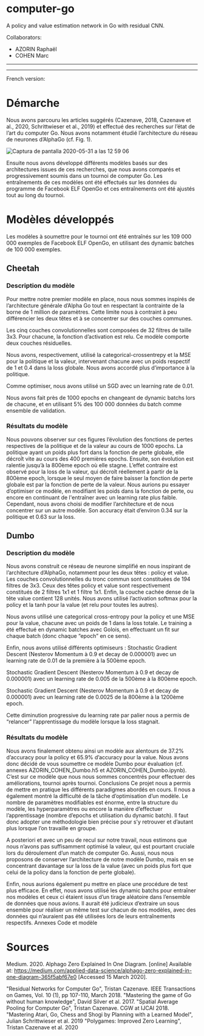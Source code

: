 # computer-go
A policy and value estimation network in Go with residual CNN.

Collaborators: 

- AZORIN Raphaël
- COHEN Marc

------------
------------

French version:

# Démarche


Nous avons parcouru les articles suggérés (Cazenave, 2018, Cazenave et al., 2020, Schrittwieser et al., 2019) et effectué des recherches sur l’état de l’art du computer Go. Nous avons notamment étudié l’architecture du réseau de neurones d’AlphaGo (cf. Fig. 1). 

![Captura de pantalla 2020-05-31 a las 12 59 06](https://user-images.githubusercontent.com/28358902/83350754-8d2c1e00-a33e-11ea-84dc-7dff32865325.png)

Ensuite nous avons développé différents modèles basés sur des architectures issues de ces recherches, que nous avons comparés et progressivement soumis dans un tournoi de computer Go. Les entraînements de ces modèles ont été effectués sur les données du programme de Facebook ELF OpenGo et ces entraînements ont été ajustés tout au long du tournoi.

# Modèles développés
Les modèles à soumettre pour le tournoi ont été entraînés sur les 109 000 000 exemples de Facebook ELF OpenGo, en utilisant des dynamic batches de 100 000 exemples.


## Cheetah

### Description du modèle 

Pour mettre notre premier modèle en place, nous nous sommes inspirés de l’architecture générale d’Alpha Go tout en respectant la contrainte de la borne de 1 million de paramètres. Cette limite nous à contraint à peu différencier les deux têtes et à se concentrer sur des couches communes.
 
Les cinq couches convolutionnelles sont composées de 32 filtres de taille 3x3. Pour chacune, la fonction d’activation est relu. Ce modèle comporte deux couches résiduelles. 

Nous avons, respectivement, utilisé la categorical-crossentrepy et la MSE pour la politique et la valeur, intervenant chacune avec un poids respectif de 1 et 0.4 dans la loss globale. Nous avons accordé plus d’importance à la politique.

Comme optimiser, nous avons utilisé un SGD avec un learning rate de 0.01. 

Nous avons fait près de 1000 epochs en changeant de dynamic batchs lors de chacune, et en utilisant 5% des 100 000 données du batch comme ensemble de validation. 


### Résultats du modèle 

Nous pouvons observer sur ces figures l’évolution des fonctions de pertes respectives de la politique et de la valeur au cours de 1000 epochs. La politique ayant un poids plus fort dans la fonction de perte globale, elle décroît vite au cours des 400 premières epochs. Ensuite, son évolution est ralentie jusqu’à la 800ème epoch où elle stagne. L’effet contraire est observé pour la loss de la valeur, qui décroît réellement à partir de la 800ème epoch, lorsque le seul moyen de faire baisser la fonction de perte globale est par la fonction de perte de la valeur. Nous aurions pu essayer d’optimiser ce modèle, en modifiant les poids dans la fonction de perte, ou encore en continuant de l'entraîner avec un learning rate plus faible. Cependant, nous avons choisi de modifier l’architecture et de nous concentrer sur un autre modèle. Son accuracy était d’environ 0.34 sur la politique et 0.63 sur la loss.

## Dumbo
### Description du modèle
Nous avons construit ce réseau de neurone simplifié en nous inspirant de l’architecture d’AlphaGo, notamment pour les deux têtes : policy et value. 
Les couches convolutionnelles du tronc commun sont constituées de 194 filtres de 3x3. Ceux des têtes policy et value sont respectivement constitués de 2 filtres 1x1 et 1 filtre 1x1. Enfin, la couche cachée dense de la tête value contient 128 unités. Nous avons utilisé l’activation softmax pour la policy et la tanh pour la value (et relu pour toutes les autres).

Nous avons utilisé une categorical cross-entropy pour la policy et une MSE pour la value, chacune avec un poids de 1 dans la loss totale. Le training a été effectué en dynamic batches avec Golois, en effectuant un fit sur chaque batch (donc chaque “epoch” en ce sens). 

Enfin, nous avons utilisé différents optimiseurs : 
Stochastic Gradient Descent (Nesterov Momentum à 0.9 et decay de 0.000001) avec un learning rate de 0.01 de la première à la 500ème epoch.


 Stochastic Gradient Descent (Nesterov Momentum à 0.9 et decay de 0.000001) avec un learning rate de 0.005 de la 500ème à la 800ème epoch.


 Stochastic Gradient Descent (Nesterov Momentum à 0.9 et decay de 0.000001) avec un learning rate de 0.0025 de la 800ème à la 1200ème epoch.

Cette diminution progressive du learning rate par palier nous a permis de “relancer” l’apprentissage du modèle lorsque la loss stagnait.

### Résultats du modèle 

Nous avons finalement obtenu ainsi un modèle aux alentours de 37.2% d’accuracy pour la policy et 65.9% d’accuracy pour la value. Nous avons donc décidé de vous soumettre ce modèle Dumbo pour évaluation (cf. annexes AZORIN_COHEN_Dumbo.h5 et AZORIN_COHEN_Dumbo.ipynb). C’est sur ce modèle que nous nous sommes concentrés pour effectuer des améliorations, tournoi après tournoi.
Conclusions
Ce projet nous a permis de mettre en pratique les différents paradigmes abordés en cours. Il nous a également montré la difficulté de la tâche d’optimisation d’un modèle. Le nombre de paramètres modifiables est énorme, entre la structure du modèle, les hyperparamètres ou encore la manière d’effectuer l’apprentissage (nombre d’epochs et utilisation du dynamic batch). Il faut donc adopter une méthodologie bien précise pour s’y retrouver et d’autant plus lorsque l’on travaille en groupe.  

A posteriori et avec un peu de recul sur notre travail, nous estimons que nous n’avons pas suffisamment optimisé la valeur, qui est pourtant cruciale lors du déroulement d’un match de computer Go. Aussi, nous nous proposons de conserver l’architecture de notre modèle Dumbo, mais en se concentrant davantage sur la loss de la value (avec un poids plus fort que celui de la policy dans la fonction de perte globale).

Enfin, nous aurions également pu mettre en place une procédure de test plus efficace. En effet, nous avons utilisé les dynamic batchs pour entraîner nos modèles et ceux ci étaient issus d’un tirage aléatoire dans l’ensemble de données que nous avions. Il aurait été judicieux d’extraire un sous ensemble pour réaliser un même test sur chacun de nos modèles, avec des données qui n’auraient pas été utilisées lors de leurs entraînements respectifs.
Annexes
Code et modèle

# Sources

Medium. 2020. Alphago Zero Explained In One Diagram. [online] Available at: <https://medium.com/applied-data-science/alphago-zero-explained-in-one-diagram-365f5abf67e0> [Accessed 15 March 2020].

"Residual Networks for Computer Go", Tristan Cazenave. IEEE Transactions on Games, Vol. 10 (1), pp 107-110, March 2018.
"Mastering the game of Go without human knowledge", David Silver et al. 2017.
"Spatial Average Pooling for Computer Go", Tristan Cazenave. CGW at IJCAI 2018.
"Mastering Atari, Go, Chess and Shogi by Planning with a Learned Model", Julian Schrittwieser et al. 2019
"Polygames: Improved Zero Learning", Tristan Cazenave et al. 2020


